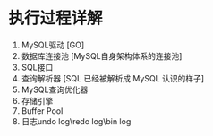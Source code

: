 # 执行过程详解

1. MySQL驱动 [GO]
2. 数据库连接池 [MySQL自身架构体系的连接池]
3. SQL接口
4. 查询解析器 [SQL 已经被解析成 MySQL 认识的样子]
5. MySQL查询优化器 
6. 存储引擎
7. Buffer Pool
8. 日志undo log\redo log\bin log